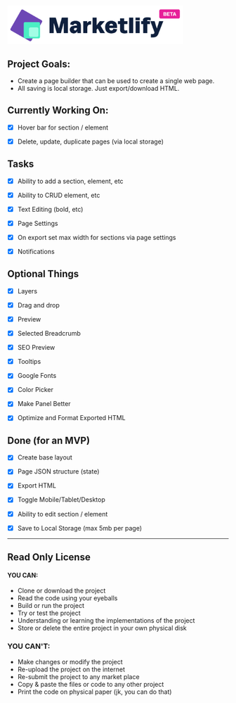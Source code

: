 <img src="/public/images/logo.png" width="400" />

## Project Goals:

- Create a page builder that can be used to create a single web page.
- All saving is local storage. Just export/download HTML.

## Currently Working On:

- [x] Hover bar for section / element
- [x] Delete, update, duplicate pages (via local storage)


## Tasks

- [x] Ability to add a section, element, etc
- [x] Ability to CRUD element, etc
- [x] Text Editing (bold, etc)
- [x] Page Settings
- [x] On export set max width for sections via page settings
- [x] Notifications


## Optional Things

- [x] Layers
- [x] Drag and drop 
- [x] Preview
- [x] Selected Breadcrumb
- [x] SEO Preview
- [x] Tooltips
- [x] Google Fonts
- [x] Color Picker
- [x] Make Panel Better
- [x] Optimize and Format Exported HTML


## Done (for an MVP)

- [x] Create base layout
- [x] Page JSON structure (state)
- [x] Export HTML
- [x] Toggle Mobile/Tablet/Desktop
- [x] Ability to edit section / element
- [x] Save to Local Storage (max 5mb per page)


---

## Read Only License

#### YOU CAN:
- Clone or download the project
- Read the code using your eyeballs
- Build or run the project
- Try or test the project
- Understanding or learning the implementations of the project
- Store or delete the entire project in your own physical disk

### YOU CAN'T:
- Make changes or modify the project
- Re-upload the project on the internet
- Re-submit the project to any market place
- Copy & paste the files or code to any other project
- Print the code on physical paper (jk, you can do that)